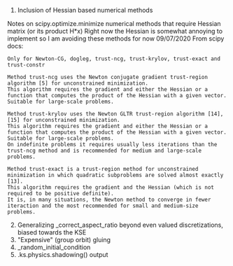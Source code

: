 1. Inclusion of Hessian based numerical methods 

Notes on scipy.optimize.minimize numerical methods that require Hessian matrix (or its product H*x)
Right now the Hessian is somewhat annoying to implement so I am avoiding these methods for now 09/07/2020
From scipy docs:
```
Only for Newton-CG, dogleg, trust-ncg, trust-krylov, trust-exact and trust-constr

Method trust-ncg uses the Newton conjugate gradient trust-region algorithm [5] for unconstrained minimization. 
This algorithm requires the gradient and either the Hessian or a function that computes the product of the Hessian with a given vector. Suitable for large-scale problems.

Method trust-krylov uses the Newton GLTR trust-region algorithm [14], [15] for unconstrained minimization.
This algorithm requires the gradient and either the Hessian or a function that computes the product of the Hessian with a given vector. 
Suitable for large-scale problems. 
On indefinite problems it requires usually less iterations than the trust-ncg method and is recommended for medium and large-scale problems.

Method trust-exact is a trust-region method for unconstrained minimization in which quadratic subproblems are solved almost exactly [13].
This algorithm requires the gradient and the Hessian (which is not required to be positive definite).
It is, in many situations, the Newton method to converge in fewer iteraction and the most recommended for small and medium-size problems.
```

2. Generalizing _correct_aspect_ratio beyond even valued discretizations, biased towards the KSE
3. "Expensive" (group orbit) gluing
4. _random_initial_condition
5. .ks.physics.shadowing() output 


